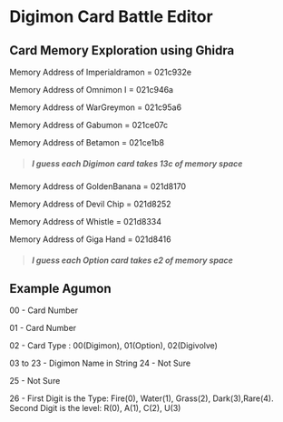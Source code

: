 # Digimon Card Battle Editor

## Card Memory Exploration using Ghidra

Memory Address of Imperialdramon = 021c932e

Memory Address of Omnimon I = 021c946a

Memory Address of WarGreymon = 021c95a6

Memory Address of Gabumon = 021ce07c

Memory Address of Betamon = 021ce1b8

> ##### I guess each Digimon card takes 13c of memory space

Memory Address of GoldenBanana = 021d8170

Memory Address of Devil Chip = 021d8252

Memory Address of Whistle = 021d8334

Memory Address of Giga Hand = 021d8416

> ##### I guess each Option card takes e2 of memory space

## Example Agumon

00 - Card Number

01 - Card Number

02 - Card Type : 00(Digimon), 01(Option), 02(Digivolve)

03 to 23 - Digimon Name in String
24 - Not Sure

25 - Not Sure

26 - First Digit is the Type: Fire(0), Water(1), Grass(2), Dark(3),Rare(4). Second Digit is the level: R(0), A(1), C(2), U(3)

